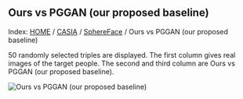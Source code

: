 ## Ours vs PGGAN (our proposed baseline)

Index: [HOME](../../../../../) / [CASIA](../../) / [SphereFace](../) / Ours vs PGGAN (our proposed baseline)

50 randomly selected triples are displayed. The first column gives real images of the target people. The second and third column are Ours vs PGGAN (our proposed baseline).

![Ours vs PGGAN (our proposed baseline)](gt_ours_pggan.png)